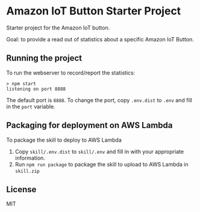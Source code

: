 # Amazon IoT Button Starter Project
Starter project for the Amazon IoT button.

Goal: to provide a read out of statistics about a specific Amazon IoT Button.

## Running the project
To run the webserver to record/report the statistics:
```
> npm start
listening on port 8888
```

The default port is `8888`. To change the port, copy `.env.dist` to `.env` and fill in the `port` variable.

## Packaging for deployment on AWS Lambda
To package the skill to deploy to AWS Lambda

1. Copy `skill/.env.dist` to `skill/.env` and fill in with your appropriate information.
2. Run `npm run package` to package the skill to upload to AWS Lambda in `skill.zip`

##

## License
MIT